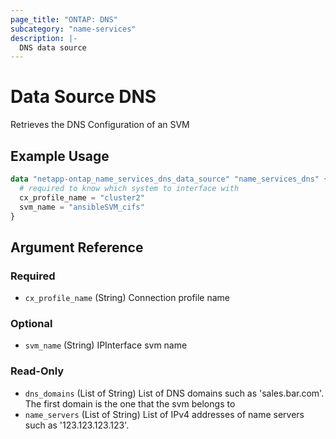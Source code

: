 ```yaml
---
page_title: "ONTAP: DNS"
subcategory: "name-services"
description: |-
  DNS data source
---
```


# Data Source DNS

Retrieves the DNS Configuration of an SVM

## Example Usage
```terraform
data "netapp-ontap_name_services_dns_data_source" "name_services_dns" {
  # required to know which system to interface with
  cx_profile_name = "cluster2"
  svm_name = "ansibleSVM_cifs"
}
```


<!-- schema generated by tfplugindocs -->
## Argument Reference

### Required

- `cx_profile_name` (String) Connection profile name

### Optional

- `svm_name` (String) IPInterface svm name

### Read-Only

- `dns_domains` (List of String) List of DNS domains such as 'sales.bar.com'. The first domain is the one that the svm belongs to
- `name_servers` (List of String) List of IPv4 addresses of name servers such as '123.123.123.123'.


